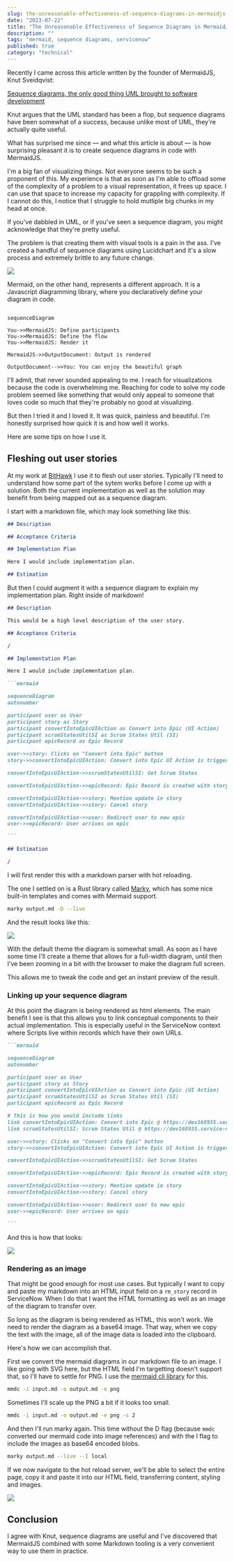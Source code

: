 ```yaml
---
slug: the-unreasonable-effectiveness-of-sequence-diagrams-in-mermaidjs
date: "2023-07-22"
title: "The Unreasonable Effectiveness of Sequence Diagrams in MermaidJS"
description: ""
tags: "mermaid, sequence diagrams, servicenow"
published: true
category: "technical"
---
```


Recently I came across this article written by the founder of MermaidJS, Knut Sveidqvist:

[Sequence diagrams, the only good thing UML brought to software development](https://www.mermaidchart.com/blog/posts/sequence-diagrams-the-good-thing-uml-brought-to-software-development)

Knut argues that the UML standard has been a flop, but sequence diagrams have been somewhat of a success, because unlike most of UML, they're actually quite useful.

What has surprised me since — and what this article is about — is how surprising pleasant it is to create sequence diagrams in code with MermaidJS.

I'm a big fan of visualizing things. Not everyone seems to be such a proponent of this. My experience is that as soon as I'm able to offload some of the complexity of a problem to a visual representation, it frees up space. I can use that space to increase my capacity for grappling with complexity. If I cannot do this, I notice that I struggle to hold mutliple big chunks in my head at once.

If you've dabbled in UML, or if you've seen a sequence diagram, you might acknowledge that they're pretty useful.

The problem is that creating them with visual tools is a pain in the ass. I've created a handful of sequence diagrams using Lucidchart and it's a slow process and extremely brittle to any future change.

![](images/20230722154740.png)

Mermaid, on the other hand, represents a different approach. It is a Javascript diagramming library, where you declaratively define your diagram in code.

```mermaid

sequenceDiagram

You->>MermaidJS: Define participants
You->>MermaidJS: Define the flow
You->>MermaidJS: Render it

MermaidJS->>OutputDocument: Output is rendered

OutputDocument-->>You: You can enjoy the beautiful graph

```

I'll admit, that never sounded appealing to me. I reach for visualizations because the code is overwhelming me. Reaching for code to solve my code problem seemed like something that would only appeal to someone that loves code so much that they're probably no good at visualizing.

But then I tried it and I loved it. It was quick, painless and beautiful. I'm honestly surprised how quick it is and how well it works.

Here are some tips on how I use it.

## Fleshing out user stories

At my work at [BitHawk](https://bithawk.ch) I use it to flesh out user stories. Typically I'll need to understand how some part of the sytem works before I come up with a solution. Both the current implementation as well as the solution may benefit from being mapped out as a sequence diagram.

I start with a markdown file, which may look something like this:

```md
## Description

## Acceptance Criteria

## Implementation Plan

Here I would include implementation plan.

## Estimation
```

But then I could augment it with a sequence diagram to explain my implementation plan. Right inside of markdown!

````md
## Description

This would be a high level description of the user story.

## Acceptance Criteria

/

## Implementation Plan

Here I would include implementation plan.

```mermaid

sequenceDiagram
autonumber

participant user as User
participant story as Story
participant convertIntoEpicUIAction as Convert into Epic (UI Action)
participant scrumStatesUtilSI as Scrum States Util (SI)
participant epicRecord as Epic Record

user->>story: Clicks on "Convert into Epic" button
story->>convertIntoEpicUIAction: Convert into Epic UI Action is triggered

convertIntoEpicUIAction->>scrumStatesUtilSI: Get Scrum States

convertIntoEpicUIAction->>epicRecord: Epic Record is created with story fields

convertIntoEpicUIAction->>story: Mention update in story
convertIntoEpicUIAction->>story: Cancel story

convertIntoEpicUIAction->>user: Redirect user to new epic
user->>epicRecord: User arrives on epic

```

## Estimation

/
````

I will first render this with a markdown parser with hot reloading.

The one I settled on is a Rust library called [Marky](https://github.com/npm/marky-markdown), which has some nice built-in templates and comes with Mermaid support.

```bash
marky output.md -D --live
```

And the result looks like this:

![](images/20230722171418.png)

With the default theme the diagram is somewhat small. As soon as I have some time I'll create a theme that allows for a full-width diagram, until then I've been zooming in a bit with the browser to make the diagram full screen.

This allows me to tweak the code and get an instant preview of the result.

### Linking up your sequence diagram

At this point the diagram is being rendered as html elements. The main benefit I see is that this allows you to link conceptual components to their actual implementation. This is especially useful in the ServiceNow context where Scripts live within records which have their own URLs.

````markdown
```mermaid

sequenceDiagram
autonumber

participant user as User
participant story as Story
participant convertIntoEpicUIAction as Convert into Epic (UI Action)
participant scrumStatesUtilSI as Scrum States Util (SI)
participant epicRecord as Epic Record

# This is how you would include links
link convertIntoEpicUIAction: Convert into Epic @ https://dev168935.service-now.com/nav_to.do?uri=sys_ui_action.do?sys_id=80e97a04ef301000a7450fa3f82256c0
link scrumStatesUtilSI: Scrum States Util @ https://dev168935.service-now.com/nav_to.do?uri=sys_script_include.do?sys_id=30d6f144cb50330078e8dcbcf7076d6c

user->>story: Clicks on "Convert into Epic" button
story->>convertIntoEpicUIAction: Convert into Epic UI Action is triggered

convertIntoEpicUIAction->>scrumStatesUtilSI: Get Scrum States

convertIntoEpicUIAction->>epicRecord: Epic Record is created with story fields

convertIntoEpicUIAction->>story: Mention update in story
convertIntoEpicUIAction->>story: Cancel story

convertIntoEpicUIAction->>user: Redirect user to new epic
user->>epicRecord: User arrives on epic

```
````

And this is how that looks:

![](images/20230722172930.gif)

### Rendering as an image

That might be good enough for most use cases. But typically I want to copy and paste my markdown into an HTML input field on a `rm_story` record in ServiceNow. When I do that I want the HTML formatting as well as an image of the diagram to transfer over.

So long as the diagram is being rendered as HTML, this won't work. We need to render the diagram as a base64 image. That way, when we copy the text with the image, all of the image data is loaded into the clipboard.

Here's how we can accomplish that.

First we convert the mermaid diagrams in our markdown file to an image. I like going with SVG here, but the HTML field I'm targetting doesn't support that, so I'll have to settle for PNG. I use the [mermaid cli library](https://github.com/mermaid-js/mermaid-cli) for this.

```bash
mmdc -i input.md -o output.md -e png
```

Sometimes I'll scale up the PNG a bit if it looks too small.

```bash
mmdc -i input.md -o output.md -e png -s 2
```

And then I'll run marky again. This time without the D flag (because `mmdc` converted our mermaid code into image references) and with the I flag to include the images as base64 encoded blobs.

```bash
marky output.md --live --I local
```

If we now navigate to the hot reload server, we'll be able to select the entire page, copy it and paste it into our HTML field, transferring content, styling and images.

![](images/20230722175514.gif)

## Conclusion

I agree with Knut, sequence diagrams are useful and I've discovered that MermaidJS combined with some Markdown tooling is a very convenient way to use them in practice.
